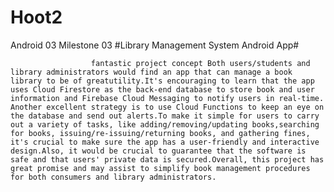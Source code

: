 # Hoot2
Android 03
Milestone 03
                     #Library Management System Android App#
                     
                     
                      fantastic project concept Both users/students and library administrators would find an app that can manage a book library to be of greatutility.It's encouraging to learn that the app uses Cloud Firestore as the back-end database to store book and user information and Firebase Cloud Messaging to notify users in real-time. Another excellent strategy is to use Cloud Functions to keep an eye on the database and send out alerts.To make it simple for users to carry out a variety of tasks, like adding/removing/updating books,searching for books, issuing/re-issuing/returning books, and gathering fines, it's crucial to make sure the app has a user-friendly and interactive design.Also, it would be crucial to guarantee that the software is safe and that users' private data is secured.Overall, this project has great promise and may assist to simplify book management procedures for both consumers and library administrators.

